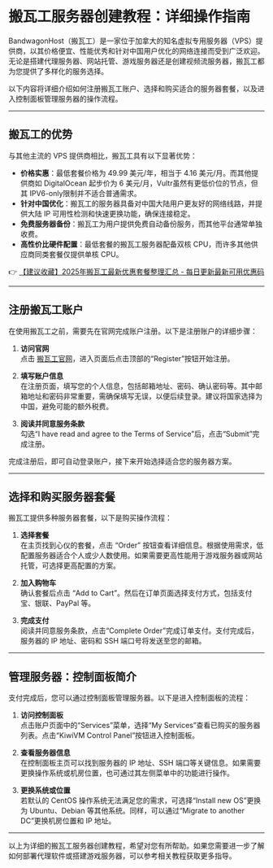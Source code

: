 # 搬瓦工服务器创建教程：详细操作指南

BandwagonHost（搬瓦工）是一家位于加拿大的知名虚拟专用服务器（VPS）提供商，以其价格便宜、性能优秀和针对中国用户优化的网络连接而受到广泛欢迎。无论是搭建代理服务器、网站托管、游戏服务器还是创建视频流服务器，搬瓦工都为您提供了多样化的服务选择。

以下内容将详细介绍如何注册搬瓦工账户、选择和购买适合的服务器套餐，以及进入控制面板管理服务器的操作流程。

---

## 搬瓦工的优势

与其他主流的 VPS 提供商相比，搬瓦工具有以下显著优势：

- **价格实惠**：最低套餐价格为 49.99 美元/年，相当于 4.16 美元/月。而其他提供商如 DigitalOcean 起步价为 6 美元/月，Vultr虽然有更低价位的节点，但其 IPV6-only限制并不适合普通需求。
- **针对中国优化**：搬瓦工的服务器具备对中国大陆用户更友好的网络线路，并提供大陆 IP 可用性检测和快速更换功能，确保连接稳定。
- **免费服务器备份**：搬瓦工为用户提供免费自动备份服务，而其他平台通常单独收费。
- **高性价比硬件配置**：最低套餐的搬瓦工服务器配备双核 CPU，而许多其他供应商同类套餐仅提供单核 CPU。

👉 [【建议收藏】2025年搬瓦工最新优惠套餐整理汇总 - 每日更新最新可用优惠码](https://bit.ly/banwagon)

---

## 注册搬瓦工账户

在使用搬瓦工之前，需要先在官网完成账户注册。以下是注册账户的详细步骤：

1. **访问官网**  
   点击 [搬瓦工官网](https://bit.ly/banwagon)，进入页面后点击顶部的“Register”按钮开始注册。

2. **填写账户信息**  
   在注册页面，填写您的个人信息，包括邮箱地址、密码、确认密码等。其中邮箱地址和密码非常重要，需确保填写无误，以便后续登录。建议将国家选择为中国，避免可能的额外税费。

3. **阅读并同意服务条款**  
   勾选“I have read and agree to the Terms of Service”后，点击“Submit”完成注册。

完成注册后，即可自动登录账户，接下来开始选择适合您的服务器方案。

---

## 选择和购买服务器套餐

搬瓦工提供多种服务器套餐，以下是购买操作流程：

1. **选择套餐**  
   在主页找到心仪的套餐，点击 “Order” 按钮查看详细信息。根据使用需求，低配置服务器适合个人或少人数使用。如果需要更高性能用于游戏服务器或网站托管，可选择更高配置的方案。

2. **加入购物车**  
   确认套餐后点击 “Add to Cart”。然后在订单页面选择支付方式，包括支付宝、银联、PayPal 等。

3. **完成支付**  
   阅读并同意服务条款，点击“Complete Order”完成订单支付。支付完成后，服务器的 IP 地址、密码和 SSH 端口号将发送至您的邮箱。

---

## 管理服务器：控制面板简介

支付完成后，您可以通过控制面板管理服务器。以下是进入控制面板的流程：

1. **访问控制面板**  
   点击账户页面中的“Services”菜单，选择“My Services”查看已购买的服务器列表。点击“KiwiVM Control Panel”按钮进入控制面板。

2. **查看服务器信息**  
   在控制面板主页可以找到服务器的 IP 地址、SSH 端口等关键信息。如果需要更换操作系统或机房位置，也可通过其左侧菜单中的功能进行操作。

3. **更换系统或位置**  
   若默认的 CentOS 操作系统无法满足您的需求，可选择“Install new OS”更换为 Ubuntu、Debian 等其他系统。同样，可以通过“Migrate to another DC”更换机房位置和 IP 地址。

---

以上为详细的搬瓦工服务器创建教程，希望对您有所帮助。如果您需要进一步了解如何部署代理软件或搭建游戏服务器，可以参考相关教程获取更多指导。